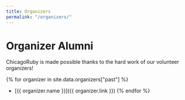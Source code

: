 ```yaml
---
title: Organizers
permalink: "/organizers/"
---
```


# Organizer Alumni

ChicagoRuby is made possible thanks to the hard work of our volunteer organizers!

{% for organizer in site.data.organizers["past"] %}
- [{{ organizer.name }}]({{ organizer.link }})
{% endfor %}
